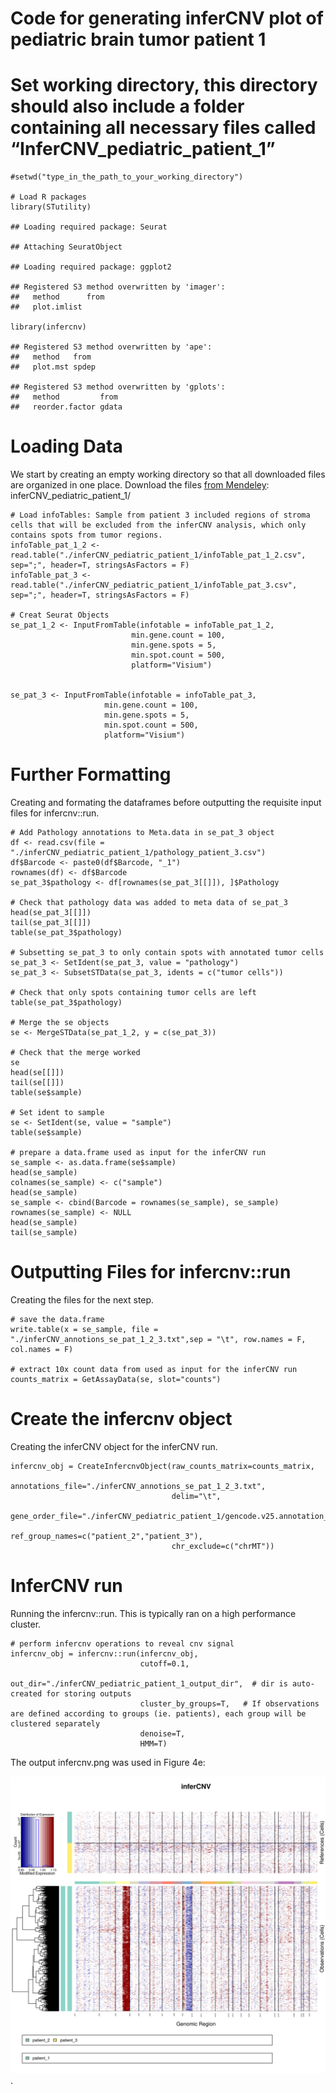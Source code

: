 # Code for generating inferCNV plot of pediatric brain tumor patient 1

# Set working directory, this directory should also include a folder containing all necessary files called “InferCNV\_pediatric\_patient\_1”

    #setwd("type_in_the_path_to_your_working_directory")

    # Load R packages
    library(STutility)

    ## Loading required package: Seurat

    ## Attaching SeuratObject

    ## Loading required package: ggplot2

    ## Registered S3 method overwritten by 'imager':
    ##   method      from
    ##   plot.imlist

    library(infercnv)

    ## Registered S3 method overwritten by 'ape':
    ##   method   from 
    ##   plot.mst spdep

    ## Registered S3 method overwritten by 'gplots':
    ##   method         from 
    ##   reorder.factor gdata

# Loading Data

We start by creating an empty working directory so that all downloaded
files are organized in one place. Download the files [from
Mendeley](https://data.mendeley.com/v1/datasets/svw96g68dv/draft?a=3f263217-2bd3-4a3c-8125-8c517c3a9e29):
inferCNV\_pediatric\_patient\_1/

    # Load infoTables: Sample from patient 3 included regions of stroma cells that will be excluded from the inferCNV analysis, which only contains spots from tumor regions.
    infoTable_pat_1_2 <- read.table("./inferCNV_pediatric_patient_1/infoTable_pat_1_2.csv", sep=";", header=T, stringsAsFactors = F)
    infoTable_pat_3 <- read.table("./inferCNV_pediatric_patient_1/infoTable_pat_3.csv", sep=";", header=T, stringsAsFactors = F)

    # Creat Seurat Objects
    se_pat_1_2 <- InputFromTable(infotable = infoTable_pat_1_2, 
                               min.gene.count = 100, 
                               min.gene.spots = 5,
                               min.spot.count = 500,
                               platform="Visium")


    se_pat_3 <- InputFromTable(infotable = infoTable_pat_3, 
                         min.gene.count = 100, 
                         min.gene.spots = 5,
                         min.spot.count = 500,
                         platform="Visium")

# Further Formatting

Creating and formating the dataframes before outputting the requisite
input files for infercnv::run.

    # Add Pathology annotations to Meta.data in se_pat_3 object
    df <- read.csv(file = "./inferCNV_pediatric_patient_1/pathology_patient_3.csv")
    df$Barcode <- paste0(df$Barcode, "_1")
    rownames(df) <- df$Barcode
    se_pat_3$pathology <- df[rownames(se_pat_3[[]]), ]$Pathology

    # Check that pathology data was added to meta data of se_pat_3
    head(se_pat_3[[]])
    tail(se_pat_3[[]])
    table(se_pat_3$pathology)

    # Subsetting se_pat_3 to only contain spots with annotated tumor cells
    se_pat_3 <- SetIdent(se_pat_3, value = "pathology")
    se_pat_3 <- SubsetSTData(se_pat_3, idents = c("tumor cells"))

    # Check that only spots containing tumor cells are left
    table(se_pat_3$pathology)

    # Merge the se objects 
    se <- MergeSTData(se_pat_1_2, y = c(se_pat_3))

    # Check that the merge worked
    se
    head(se[[]])
    tail(se[[]])
    table(se$sample)

    # Set ident to sample
    se <- SetIdent(se, value = "sample")
    table(se$sample)

    # prepare a data.frame used as input for the inferCNV run
    se_sample <- as.data.frame(se$sample)
    head(se_sample)
    colnames(se_sample) <- c("sample")
    head(se_sample)
    se_sample <- cbind(Barcode = rownames(se_sample), se_sample)
    rownames(se_sample) <- NULL
    head(se_sample)
    tail(se_sample)

# Outputting Files for infercnv::run

Creating the files for the next step.

    # save the data.frame
    write.table(x = se_sample, file = "./inferCNV_annotions_se_pat_1_2_3.txt",sep = "\t", row.names = F, col.names = F)

    # extract 10x count data from used as input for the inferCNV run
    counts_matrix = GetAssayData(se, slot="counts")

# Create the infercnv object

Creating the inferCNV object for the inferCNV run.

    infercnv_obj = CreateInfercnvObject(raw_counts_matrix=counts_matrix,
                                        annotations_file="./inferCNV_annotions_se_pat_1_2_3.txt",
                                        delim="\t",
                                        gene_order_file="./inferCNV_pediatric_patient_1/gencode.v25.annotation_gen_pos_v3.txt",
                                        ref_group_names=c("patient_2","patient_3"),
                                        chr_exclude=c("chrMT"))

# InferCNV run

Running the infercnv::run. This is typically ran on a high performance
cluster.

    # perform infercnv operations to reveal cnv signal
    infercnv_obj = infercnv::run(infercnv_obj,
                                 cutoff=0.1,  
                                 out_dir="./inferCNV_pediatric_patient_1_output_dir",  # dir is auto-created for storing outputs
                                 cluster_by_groups=T,   # If observations are defined according to groups (ie. patients), each group will be clustered separately
                                 denoise=T,
                                 HMM=T)

The output infercnv.png was used in Figure 4e:

![](https://github.com/aerickso/SpatialInferCNV/blob/main/FigureScripts/Figure%204/Figure4e/infercnv.png).
